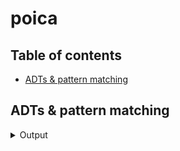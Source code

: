 # poica

## Table of contents
  - [ADTs & pattern matching](#adts--pattern-matching)

## ADTs & pattern matching

<details>
  <summary>Output</summary>

```

```

</details>
